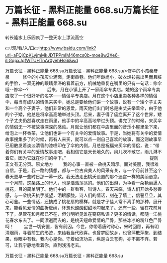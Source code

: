 # 万篇长征 - 黑料正能量 668.su万篇长征 - 黑料正能量 668.su
转长隆水上乐园疯了一整天水上漂流高空

👉/观/看/入/口👉http://www.baidu.com/link?url=aFQjCpKLyjmMkJDTPPmIM46mcs0b-moe8w2Xe6-iLGqpxJgfWTUHTnAr0yehHs6i&wd

万篇长征 - 黑料正能量 668.su万篇长征 - 黑料正能量 668.su/>修伞的小孩秦彦泉　　　修伞的小孩灰尘满面，走街串巷。他们年龄尚小，破衣烂衫露出黑而且脏的手脸，一双无神的眼睛呆滞的看着前方，机械地重复在嘴里的只有一句话：修伞哦--修伞--?　　
　　后来，月在小镇上开了一家雨伞专卖店。她的这个雨伞专卖店取了一个很好听的名字——情侣伞专卖店。月在这个小店里卖各种各样的情侣伞，每当有成队的情侣来买伞，她总是要给他们讲一个故事，说有一个矮个子丈夫和一个高个子妻子，他们非常的恩爱，雨天他们出门时总是由丈夫举着伞，由于他的个子矮，他总是将伞高高地举过头顶。后来，妻子得了癌症离开了这个世界，矮个子丈夫仍然喜欢走在雨里，他手中的伞高高地举过头顶。讲完了的时候，来买伞的情侣无一不被故事深深的感动。月就让他们都在伞店里面的音乐小屋里坐下来，给泡上一杯香茶，让他们也讲一个有关伞的爱情故事。于是，当她将有关伞的爱情故事搜集多了的时候，再有人来买，就可以点一则自己喜欢的故事，而这则故事早已用散发着淡淡清香的漆喷印在了伞的内侧，月总是祝福来买伞的情侣，说：“带着你们有关伞的爱情故事走吧，我相信它是天长地久的，风儿吹不散它，雨儿淋不着它，因为它就在你们的伞下。”　　　　　　　　　　　　　　　　　
　　提防正文有无分页。原文地方
　　我的心事一直被一朵桃夭暗示。面对美丽，我很难自信。于是，我一路的猜想，都与一位古典美人的风采有关，与一个月前甚至这个春天更早一些时日那一幕一致。我无法走出桃夭设置的那个迷宫一样的美丽悬念。一个月前，这条路上的行人，也是浩浩荡荡的。他们的出游，为争看一朵艳丽逼人桃花，目的简单明了。他们中的一群看客，叫诗人。春天来临，诗人们开始多愁善感，与一朵桃夭执手凝望，泪眼朦胧。诗人们的情话，刻在了墙上，信誓旦旦，其心可鉴。一些情话，还搞成了桃花扇的模样，就是才子佳人常不离手的那种，展开来，能看见爱情的曲折缠绵，怀想也酸酸甜甜地勾起来了。还有一些，留在花前月下了，尽管花和月都已不在，但分明听见谁在窃窃私语？更多的情话，都随一江桃花春水东去了。一同漂逝而去的，是桃夭短命爱情的尸骨，那些冰凉的粉红色尸骨呵！
　　尘世一切安置，皆有前因。今世，你带着唐时称心，宋时回顾，再有明清烟雨，寻着前生的形迹，来给我当代欣喜。也曾梦回故乡，也曾萍散萍聚，到结果，你眼中有我，我内心是你。守着如流功夫，纵是白云苍狗，亦不离不弃。若可，让我宁静地看着你，直到浅浅老去。

万篇长征 - 黑料正能量 668.su万篇长征 - 黑料正能量 668.su
